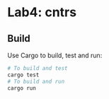 # Lab4: cntrs

## Build

Use Cargo to build, test and run:

```bash
# To build and test
cargo test
# To build and run
cargo run
```
